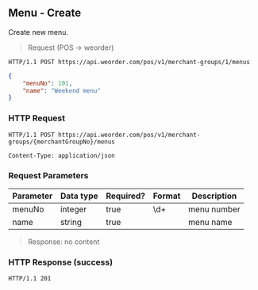 ## Menu - Create

Create new menu.

> Request (POS -> weorder)

```
HTTP/1.1 POST https://api.weorder.com/pos/v1/merchant-groups/1/menus
```

```json
{
    "menuNo": 101,
    "name": "Weekend menu"
}
```

### HTTP Request

`HTTP/1.1 POST https://api.weorder.com/pos/v1/merchant-groups/{merchantGroupNo}/menus`

`Content-Type: application/json`

### Request Parameters

Parameter | Data type | Required? | Format | Description
--------- | --------- | --------- | ------ | -----------
menuNo | integer | true | \d+ | menu number
name | string | true | | menu name

> Response: no content

### HTTP Response (success)

`HTTP/1.1 201`